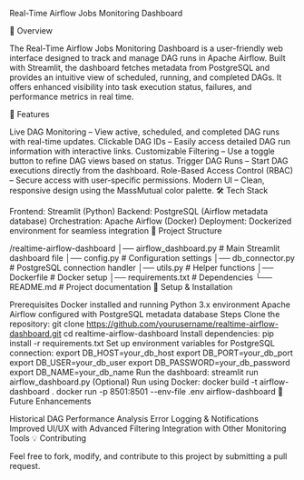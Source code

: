 Real-Time Airflow Jobs Monitoring Dashboard

📌 Overview

The Real-Time Airflow Jobs Monitoring Dashboard is a user-friendly web interface designed to track and manage DAG runs in Apache Airflow. Built with Streamlit, the dashboard fetches metadata from PostgreSQL and provides an intuitive view of scheduled, running, and completed DAGs. It offers enhanced visibility into task execution status, failures, and performance metrics in real time.

🚀 Features

Live DAG Monitoring – View active, scheduled, and completed DAG runs with real-time updates.
Clickable DAG IDs – Easily access detailed DAG run information with interactive links.
Customizable Filtering – Use a toggle button to refine DAG views based on status.
Trigger DAG Runs – Start DAG executions directly from the dashboard.
Role-Based Access Control (RBAC) – Secure access with user-specific permissions.
Modern UI – Clean, responsive design using the MassMutual color palette.
🛠️ Tech Stack

Frontend: Streamlit (Python)
Backend: PostgreSQL (Airflow metadata database)
Orchestration: Apache Airflow (Docker)
Deployment: Dockerized environment for seamless integration
📂 Project Structure

/realtime-airflow-dashboard
│── airflow_dashboard.py   # Main Streamlit dashboard file
│── config.py              # Configuration settings
│── db_connector.py        # PostgreSQL connection handler
│── utils.py               # Helper functions
│── Dockerfile             # Docker setup
│── requirements.txt       # Dependencies
└── README.md              # Project documentation
🔧 Setup & Installation

Prerequisites
Docker installed and running
Python 3.x environment
Apache Airflow configured with PostgreSQL metadata database
Steps
Clone the repository:
git clone https://github.com/yourusername/realtime-airflow-dashboard.git
cd realtime-airflow-dashboard
Install dependencies:
pip install -r requirements.txt
Set up environment variables for PostgreSQL connection:
export DB_HOST=your_db_host
export DB_PORT=your_db_port
export DB_USER=your_db_user
export DB_PASSWORD=your_db_password
export DB_NAME=your_db_name
Run the dashboard:
streamlit run airflow_dashboard.py
(Optional) Run using Docker:
docker build -t airflow-dashboard .
docker run -p 8501:8501 --env-file .env airflow-dashboard
🎯 Future Enhancements

Historical DAG Performance Analysis
Error Logging & Notifications
Improved UI/UX with Advanced Filtering
Integration with Other Monitoring Tools
💡 Contributing

Feel free to fork, modify, and contribute to this project by submitting a pull request.
